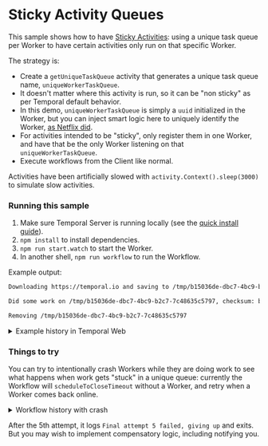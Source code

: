 # Sticky Activity Queues

This sample shows how to have [Sticky Activities](https://docs.temporal.io/docs/typescript/workers#example-sticky-activities): using a unique task queue per Worker to have certain activities only run on that specific Worker.

The strategy is:

- Create a `getUniqueTaskQueue` activity that generates a unique task queue name, `uniqueWorkerTaskQueue`.
- It doesn't matter where this activity is run, so it can be "non sticky" as per Temporal default behavior.
- In this demo, `uniqueWorkerTaskQueue` is simply a `uuid` initialized in the Worker, but you can inject smart logic here to uniquely identify the Worker, [as Netflix did](https://community.temporal.io/t/using-dynamic-task-queues-for-traffic-routing/3045).
- For activities intended to be "sticky", only register them in one Worker, and have that be the only Worker listening on that `uniqueWorkerTaskQueue`.
- Execute workflows from the Client like normal.

Activities have been artificially slowed with `activity.Context().sleep(3000)` to simulate slow activities.

### Running this sample

1. Make sure Temporal Server is running locally (see the [quick install guide](https://docs.temporal.io/docs/server/quick-install/)).
1. `npm install` to install dependencies.
1. `npm run start.watch` to start the Worker.
1. In another shell, `npm run workflow` to run the Workflow.

Example output:

```bash
Downloading https://temporal.io and saving to /tmp/b15036de-dbc7-4bc9-b2c7-7c48635c5797

Did some work on /tmp/b15036de-dbc7-4bc9-b2c7-7c48635c5797, checksum: b3fc767460efa514753a75e6f3d7af97

Removing /tmp/b15036de-dbc7-4bc9-b2c7-7c48635c5797
```

<details>
<summary>Example history in Temporal Web</summary>

![image](https://user-images.githubusercontent.com/6764957/137707555-967503fd-d0d5-4b57-a04e-48d297ab7dfb.png)

</details>

### Things to try

You can try to intentionally crash Workers while they are doing work to see what happens when work gets "stuck" in a unique queue: currently the Workflow will `scheduleToCloseTimeout` without a Worker, and retry when a Worker comes back online.

<details>
<summary>Workflow history with crash</summary>

![image](https://user-images.githubusercontent.com/6764957/137708492-41611a1f-3093-4221-800c-017c0a9d88b2.png)

</details>

After the 5th attempt, it logs `Final attempt 5 failed, giving up` and exits. But you may wish to implement compensatory logic, including notifying you.
